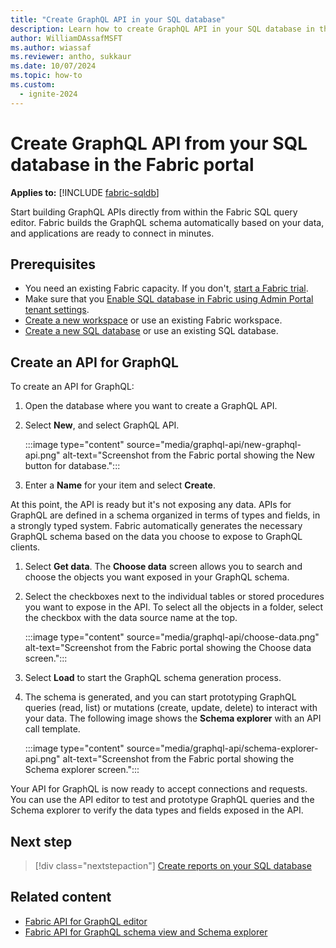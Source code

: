 ```yaml
---
title: "Create GraphQL API in your SQL database"
description: Learn how to create GraphQL API in your SQL database in the Fabric portal.
author: WilliamDAssafMSFT
ms.author: wiassaf
ms.reviewer: antho, sukkaur
ms.date: 10/07/2024
ms.topic: how-to
ms.custom:
  - ignite-2024
---
```

# Create GraphQL API from your SQL database in the Fabric portal

**Applies to:** [!INCLUDE [fabric-sqldb](../includes/applies-to-version/fabric-sqldb.md)]

Start building GraphQL APIs directly from within the Fabric SQL query editor. Fabric builds the GraphQL schema automatically based on your data, and applications are ready to connect in minutes.

## Prerequisites

- You need an existing Fabric capacity. If you don't, [start a Fabric trial](../../get-started/fabric-trial.md).
- Make sure that you [Enable SQL database in Fabric using Admin Portal tenant settings](enable.md).
- [Create a new workspace](../../fundamentals/workspaces.md) or use an existing Fabric workspace.
- [Create a new SQL database](create.md) or use an existing SQL database.

## Create an API for GraphQL

To create an API for GraphQL:

1. Open the database where you want to create a GraphQL API.
1. Select **New**, and select GraphQL API.

   :::image type="content" source="media/graphql-api/new-graphql-api.png" alt-text="Screenshot from the Fabric portal showing the New button for database.":::

1. Enter a **Name** for your item and select **Create**.

At this point, the API is ready but it's not exposing any data. APIs for GraphQL are defined in a schema organized in terms of types and fields, in a strongly typed system. Fabric automatically generates the necessary GraphQL schema based on the data you choose to expose to GraphQL clients.

1. Select **Get data**. The **Choose data** screen allows you to search and choose the objects you want exposed in your GraphQL schema.
1. Select the checkboxes next to the individual tables or stored procedures you want to expose in the API. To select all the objects in a folder, select the checkbox with the data source name at the top.

   :::image type="content" source="media/graphql-api/choose-data.png" alt-text="Screenshot from the Fabric portal showing the Choose data screen.":::

1. Select **Load** to start the GraphQL schema generation process.
1. The schema is generated, and you can start prototyping GraphQL queries (read, list) or mutations (create, update, delete) to interact with your data. The following image shows the **Schema explorer** with an API call template.

   :::image type="content" source="media/graphql-api/schema-explorer-api.png" alt-text="Screenshot from the Fabric portal showing the Schema explorer screen.":::

Your API for GraphQL is now ready to accept connections and requests. You can use the API editor to test and prototype GraphQL queries and the Schema explorer to verify the data types and fields exposed in the API.

## Next step

> [!div class="nextstepaction"]
> [Create reports on your SQL database](create-reports.md)

## Related content

- [Fabric API for GraphQL editor](/fabric/data-engineering/api-graphql-editor)
- [Fabric API for GraphQL schema view and Schema explorer](/fabric/data-engineering/graphql-schema-view)

